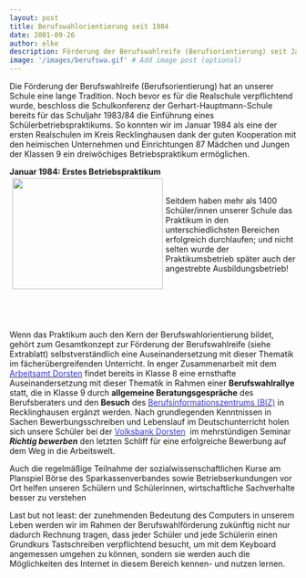 ```yaml
---
layout: post
title: Berufswahlorientierung seit 1984
date: 2001-09-26
author: elke
description: Förderung der Berufswahlreife (Berufsorientierung) seit Januar 1984 dreiwöchiges Betriebspraktikum ermöglicht.
image: '/images/berufswa.gif' # Add image post (optional)
---
```


Die Förderung der Berufswahlreife (Berufsorientierung) hat an unserer Schule eine lange Tradition. Noch bevor es für die Realschule verpflichtend wurde, beschloss die Schulkonferenz der Gerhart-Hauptmann-Schule bereits für das Schuljahr 1983/84 die Einführung eines Schülerbetriebspraktikums.
So konnten wir im Januar 1984 als eine der ersten Realschulen im Kreis Recklinghausen dank der guten Kooperation mit den heimischen Unternehmen und Einrichtungen 87 Mädchen und Jungen der Klassen 9 ein dreiwöchiges Betriebspraktikum ermöglichen.


<p><b>Januar 1984: Erstes Betriebspraktikum</b>
<br><img src="{{site.baseurl}}/images/praktikum.gif" hspace="5" vspace="3" height="195" width="264" align="LEFT">
<br><font color="#FFFFFF">m</font>
<br>
Seitdem haben mehr als 1400 Schüler/innen unserer Schule das Praktikum in den unterschiedlichsten Bereichen erfolgreich durchlaufen; und nicht selten wurde der Praktikumsbetrieb später auch der angestrebte Ausbildungsbetrieb!
<br>&nbsp;
<br>&nbsp;
<br>&nbsp;
<br>&nbsp;
<br>&nbsp;

</p><p>
Wenn das Praktikum auch den Kern der Berufswahlorientierung bildet, gehört zum Gesamtkonzept zur Förderung der Berufswahlreife (siehe Extrablatt) selbstverständlich eine Auseinandersetzung mit dieser Thematik im fächerübergreifenden Unterricht. In enger Zusammenarbeit mit dem <u><font color="#3333FF">Arbeitsamt Dorsten</font></u> findet bereits in Klasse 8 eine ernsthafte Auseinandersetzung mit dieser Thematik in Rahmen einer <b>Berufswahlrallye</b> statt, die in Klasse 9 durch <b>allgemeine Beratungsgespräche</b> des Berufsberaters und den <b>Besuch</b> des <u><font color="#3333FF">Berufsinformationszentrums (BIZ)</font></u> in Recklinghausen ergänzt werden. Nach grundlegenden Kenntnissen in Sachen Bewerbungsschreiben und Lebenslauf im Deutschunterricht holen sich unsere Schüler bei der <u><font color="#3333FF">Volksbank Dorsten</font></u>&nbsp; im mehrstündigen Seminar <b><i>Richtig bewerben</i></b> den letzten Schliff für eine erfolgreiche Bewerbung auf dem Weg in die Arbeitswelt.

</p><p>
Auch die regelmäßige Teilnahme der sozialwissenschaftlichen Kurse am Planspiel Börse des Sparkassenverbandes sowie Betriebserkundungen vor Ort helfen unseren Schülern und Schülerinnen, wirtschaftliche Sachverhalte besser zu verstehen
</p>

Last but not least: der zunehmenden Bedeutung des Computers in unserem Leben werden wir im Rahmen der Berufswahlförderung zukünftig nicht nur dadurch Rechnung tragen, dass jeder Schüler und jede Schülerin einen Grundkurs Tastschreiben verpflichtend besucht, um mit dem Keyboard angemessen umgehen zu können, sondern sie werden auch die Möglichkeiten des Internet in diesem Bereich kennen- und nutzen lernen.
&nbsp;

